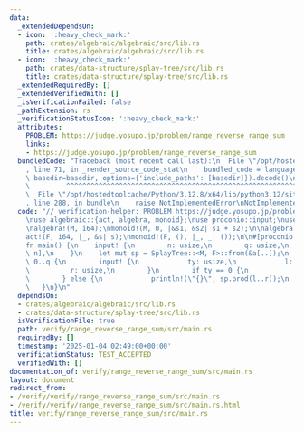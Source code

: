 ```yaml
---
data:
  _extendedDependsOn:
  - icon: ':heavy_check_mark:'
    path: crates/algebraic/algebraic/src/lib.rs
    title: crates/algebraic/algebraic/src/lib.rs
  - icon: ':heavy_check_mark:'
    path: crates/data-structure/splay-tree/src/lib.rs
    title: crates/data-structure/splay-tree/src/lib.rs
  _extendedRequiredBy: []
  _extendedVerifiedWith: []
  _isVerificationFailed: false
  _pathExtension: rs
  _verificationStatusIcon: ':heavy_check_mark:'
  attributes:
    PROBLEM: https://judge.yosupo.jp/problem/range_reverse_range_sum
    links:
    - https://judge.yosupo.jp/problem/range_reverse_range_sum
  bundledCode: "Traceback (most recent call last):\n  File \"/opt/hostedtoolcache/Python/3.12.8/x64/lib/python3.12/site-packages/onlinejudge_verify/documentation/build.py\"\
    , line 71, in _render_source_code_stat\n    bundled_code = language.bundle(stat.path,\
    \ basedir=basedir, options={'include_paths': [basedir]}).decode()\n          \
    \         ^^^^^^^^^^^^^^^^^^^^^^^^^^^^^^^^^^^^^^^^^^^^^^^^^^^^^^^^^^^^^^^^^^^^^^^^^^^^^^^^^\n\
    \  File \"/opt/hostedtoolcache/Python/3.12.8/x64/lib/python3.12/site-packages/onlinejudge_verify/languages/rust.py\"\
    , line 288, in bundle\n    raise NotImplementedError\nNotImplementedError\n"
  code: "// verification-helper: PROBLEM https://judge.yosupo.jp/problem/range_reverse_range_sum\n\
    \nuse algebraic::{act, algebra, monoid};\nuse proconio::input;\nuse splay_tree::SplayTree;\n\
    \nalgebra!(M, i64);\nmonoid!(M, 0, |&s1, &s2| s1 + s2);\n\nalgebra!(F, ());\n\
    act!(F, i64, |_, &s| s);\nmonoid!(F, (), |_, _| ());\n\n#[proconio::fastout]\n\
    fn main() {\n    input! {\n        n: usize,\n        q: usize,\n        a: [i64;\
    \ n],\n    }\n    let mut sp = SplayTree::<M, F>::from(&a[..]);\n    for _ in\
    \ 0..q {\n        input! {\n            ty: usize,\n            l: usize,\n  \
    \          r: usize,\n        }\n        if ty == 0 {\n            sp.reverse(l..r);\n\
    \        } else {\n            println!(\"{}\", sp.prod(l..r));\n        }\n \
    \   }\n}\n"
  dependsOn:
  - crates/algebraic/algebraic/src/lib.rs
  - crates/data-structure/splay-tree/src/lib.rs
  isVerificationFile: true
  path: verify/range_reverse_range_sum/src/main.rs
  requiredBy: []
  timestamp: '2025-01-04 02:49:00+00:00'
  verificationStatus: TEST_ACCEPTED
  verifiedWith: []
documentation_of: verify/range_reverse_range_sum/src/main.rs
layout: document
redirect_from:
- /verify/verify/range_reverse_range_sum/src/main.rs
- /verify/verify/range_reverse_range_sum/src/main.rs.html
title: verify/range_reverse_range_sum/src/main.rs
---
```

